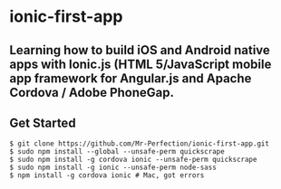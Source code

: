 # ionic-first-app
## Learning how to build iOS and Android native apps with Ionic.js (HTML 5/JavaScript mobile app framework for Angular.js and Apache Cordova / Adobe PhoneGap.

## Get Started
```
$ git clone https://github.com/Mr-Perfection/ionic-first-app.git
$ sudo npm install --global --unsafe-perm quickscrape
$ sudo npm install -g cordova ionic --unsafe-perm quickscrape
$ sudo npm install -g ionic --unsafe-perm node-sass
$ npm install -g cordova ionic # Mac, got errors

```

## 
